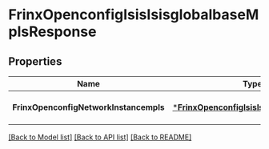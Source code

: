 # FrinxOpenconfigIsisIsisglobalbaseMplsResponse

## Properties
Name | Type | Description | Notes
------------ | ------------- | ------------- | -------------
**FrinxOpenconfigNetworkInstancempls** | [***FrinxOpenconfigIsisIsisglobalbaseMpls**](frinx.openconfig.isis.isisglobalbase.Mpls.md) |  | [optional] [default to null]

[[Back to Model list]](../README.md#documentation-for-models) [[Back to API list]](../README.md#documentation-for-api-endpoints) [[Back to README]](../README.md)



